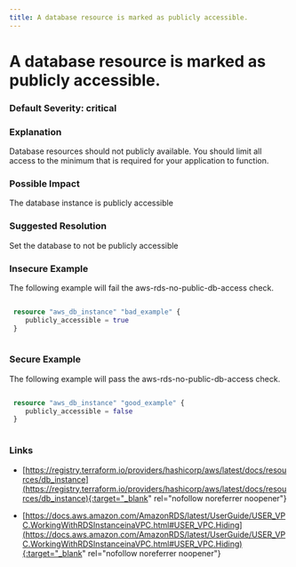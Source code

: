 ```yaml
---
title: A database resource is marked as publicly accessible.
---
```


# A database resource is marked as publicly accessible.

### Default Severity: <span class="severity critical">critical</span>

### Explanation

Database resources should not publicly available. You should limit all access to the minimum that is required for your application to function.

### Possible Impact
The database instance is publicly accessible

### Suggested Resolution
Set the database to not be publicly accessible


### Insecure Example

The following example will fail the aws-rds-no-public-db-access check.
```terraform

 resource "aws_db_instance" "bad_example" {
 	publicly_accessible = true
 }
 
```



### Secure Example

The following example will pass the aws-rds-no-public-db-access check.
```terraform

 resource "aws_db_instance" "good_example" {
 	publicly_accessible = false
 }
 
```



### Links


- [https://registry.terraform.io/providers/hashicorp/aws/latest/docs/resources/db_instance](https://registry.terraform.io/providers/hashicorp/aws/latest/docs/resources/db_instance){:target="_blank" rel="nofollow noreferrer noopener"}

- [https://docs.aws.amazon.com/AmazonRDS/latest/UserGuide/USER_VPC.WorkingWithRDSInstanceinaVPC.html#USER_VPC.Hiding](https://docs.aws.amazon.com/AmazonRDS/latest/UserGuide/USER_VPC.WorkingWithRDSInstanceinaVPC.html#USER_VPC.Hiding){:target="_blank" rel="nofollow noreferrer noopener"}



